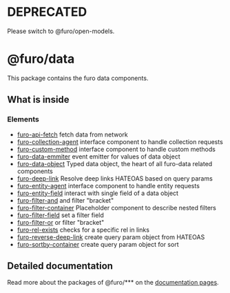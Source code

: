 # DEPRECATED
Please switch to @furo/open-models.

# @furo/data

This package contains the furo data components.

## What is inside

### Elements

- [furo-api-fetch](https://components.furo.pro/?t=FuroApiFetch) fetch data from network
- [furo-collection-agent](https://components.furo.pro/?t=FuroCollectionAgent) interface component to handle collection requests
- [furo-custom-method](https://components.furo.pro/?t=FuroCustomMethod) interface component to handle custom methods
- [furo-data-emmiter](https://components.furo.pro/?t=FuroDataEmmiter) event emitter for values of data object
- [furo-data-object](https://components.furo.pro/?t=FuroDataObject) Typed data object, the heart of all furo-data related components
- [furo-deep-link](https://components.furo.pro/?t=FuroDeepLink) Resolve deep links HATEOAS based on  query params
- [furo-entity-agent](https://components.furo.pro/?t=FuroEntityAgent) interface component to handle entity requests
- [furo-entity-field](https://components.furo.pro/?t=FuroEntityField) interact with single field of a data object
- [furo-filter-and](https://components.furo.pro/?t=FuroFilterAnd) and filter "bracket"
- [furo-filter-container](https://components.furo.pro/?t=FuroFilterContainer) Placeholder component to describe nested filters
- [furo-filter-field](https://components.furo.pro/?t=FuroFilterField) set a filter field
- [furo-filter-or](https://components.furo.pro/?t=FuroFilterOr) or filter "bracket"
- [furo-rel-exists](https://components.furo.pro/?t=FuroRelExists) checks for a specific rel in links
- [furo-reverse-deep-link](https://components.furo.pro/?t=FuroReverseDeepLink) create query param object from HATEOAS
- [furo-sortby-container](https://components.furo.pro/?t=FuroSortbyContainer) create query param object for sort


## Detailed documentation
Read more about the packages of @furo/*** on the  [documentation pages](https://furo.pro).
